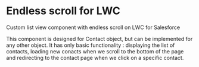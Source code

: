 # Endless scroll for LWC
Custom list view component with endless scroll on LWC for Salesforce

This component is designed for Contact object, but can be implemented for any other object. It has only basic functionality : displaying the list of contacts, loading new conacts when we scroll to the bottom of the page and redirecting to the contact page when we click on a specific contact.
